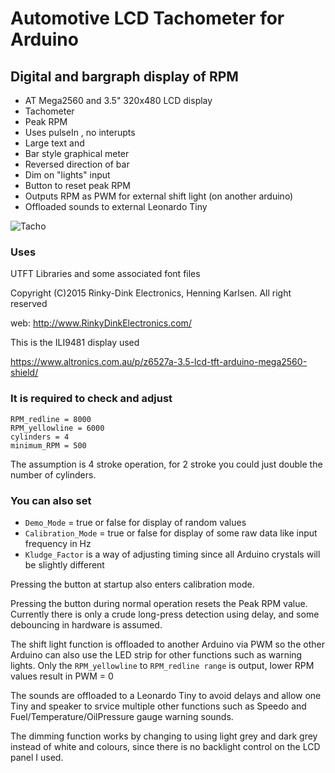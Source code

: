 # Automotive LCD Tachometer for Arduino
## Digital and bargraph display of RPM

- AT Mega2560 and 3.5" 320x480 LCD display
- Tachometer
- Peak RPM
- Uses pulseIn , no interupts
- Large text and
- Bar style graphical meter
- Reversed direction of bar
- Dim on "lights" input
- Button to reset peak RPM
- Outputs RPM as PWM for external shift light (on another arduino)
- Offloaded sounds to external Leonardo Tiny


![Tacho](https://user-images.githubusercontent.com/41600026/235329704-6a54a9bf-f901-4835-ae28-00de2161cee2.PNG)


### Uses 
UTFT Libraries and some associated font files

Copyright (C)2015 Rinky-Dink Electronics, Henning Karlsen. All right reserved

web: http://www.RinkyDinkElectronics.com/

This is the ILI9481 display used

https://www.altronics.com.au/p/z6527a-3.5-lcd-tft-arduino-mega2560-shield/


### It is required to check and adjust

```
RPM_redline = 8000
RPM_yellowline = 6000
cylinders = 4
minimum_RPM = 500
```
The assumption is 4 stroke operation, for 2 stroke you could just double the number of cylinders.

### You can also set
- `Demo_Mode` = true or false for display of random values
- `Calibration_Mode` = true or false for display of some raw data like input frequency in Hz
- `Kludge_Factor` is a way of adjusting timing since all Arduino crystals will be slightly different

Pressing the button at startup also enters calibration mode.

Pressing the button during normal operation resets the Peak RPM value.
Currently there is only a crude long-press detection using delay, and some debouncing in hardware is assumed.

The shift light function is offloaded to another Arduino via PWM so the other Arduino can also use the LED strip for other functions such as warning lights.
Only the `RPM_yellowline` to `RPM_redline range` is output, lower RPM values result in PWM = 0

The sounds are offloaded to a Leonardo Tiny to avoid delays and allow one Tiny and speaker to srvice multiple other functions such as Speedo and Fuel/Temperature/OilPressure gauge warning sounds.

The dimming function works by changing to using light grey and dark grey instead of white and colours, since there is no backlight control on the LCD panel I used.
